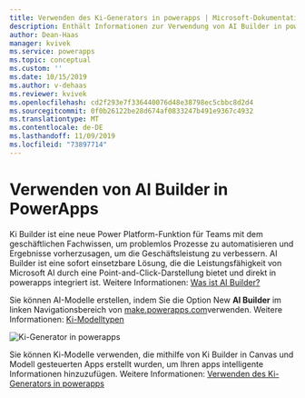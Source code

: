 ```yaml
---
title: Verwenden des Ki-Generators in powerapps | Microsoft-Dokumentation
description: Enthält Informationen zur Verwendung von AI Builder in powerapps.
author: Dean-Haas
manager: kvivek
ms.service: powerapps
ms.topic: conceptual
ms.custom: ''
ms.date: 10/15/2019
ms.author: v-dehaas
ms.reviewer: kvivek
ms.openlocfilehash: cd2f293e7f336440076d48e38798ec5cbbc8d2d4
ms.sourcegitcommit: 0f0b26122be28d674af0833247b491e9367c4932
ms.translationtype: MT
ms.contentlocale: de-DE
ms.lasthandoff: 11/09/2019
ms.locfileid: "73897714"
---
```

# <a name="use-ai-builder-in-powerapps"></a>Verwenden von AI Builder in PowerApps

Ki Builder ist eine neue Power Platform-Funktion für Teams mit dem geschäftlichen Fachwissen, um problemlos Prozesse zu automatisieren und Ergebnisse vorherzusagen, um die Geschäftsleistung zu verbessern. AI Builder ist eine sofort einsetzbare Lösung, die die Leistungsfähigkeit von Microsoft AI durch eine Point-and-Click-Darstellung bietet und direkt in powerapps integriert ist. Weitere Informationen: [Was ist AI Builder?](/ai-builder/)

Sie können AI-Modelle erstellen, indem Sie die Option New **AI Builder** im linken Navigationsbereich von [make.powerapps.com](https://make.powerapps.com)verwenden. Weitere Informationen: [Ki-Modelltypen](/ai-builder/model-types)

![Ki-Generator in powerapps](media/ai-builder.png "Ki-Generator in powerapps")

Sie können Ki-Modelle verwenden, die mithilfe von Ki Builder in Canvas und Modell gesteuerten Apps erstellt wurden, um Ihren apps intelligente Informationen hinzuzufügen. Weitere Informationen: [Verwenden des Ki-Generators in powerapps](/ai-builder/use-in-powerapps-overview)
